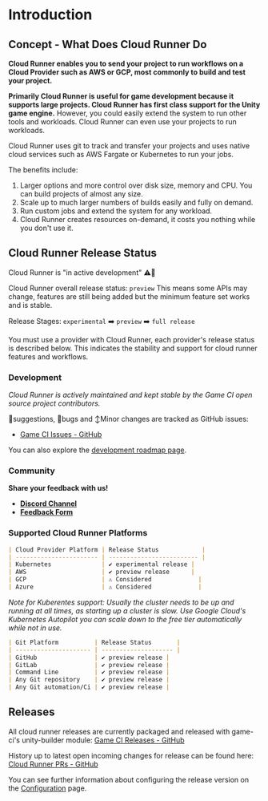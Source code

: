 # Introduction
## Concept - What Does Cloud Runner Do

**Cloud Runner enables you to send your project to run workflows on a Cloud Provider such as AWS or GCP, most commonly to build and test your project.** 

**Primarily Cloud Runner is useful for game development because it supports large projects. Cloud Runner has first class support for the Unity game engine.**
However, you could easily extend the system to run other tools and workloads. Cloud Runner can even use your projects to run workloads.

Cloud Runner uses git to track and transfer your projects and uses native cloud services such as AWS Fargate or Kubernetes to run your jobs.

The benefits include: 
1. Larger options and more control over disk size, memory and CPU. You can build projects of almost any size.
2. Scale up to much larger numbers of builds easily and fully on demand.
3. Run custom jobs and extend the system for any workload.
4. Cloud Runner creates resources on-demand, it costs you nothing while you don't use it.

## Cloud Runner Release Status
Cloud Runner is "in active development" ⚠️🔨

Cloud Runner overall release status: `preview`
This means some APIs may change, features are still being added but the minimum feature set works and is stable.

Release Stages: `experimental` ➡️ `preview` ➡️ `full release`

You must use a provider with Cloud Runner, each provider's release status is described below. This indicates the stability and support for cloud runner features and workflows.

### Development
_Cloud Runner is actively maintained and kept stable by the Game CI open source project contributors._

💬suggestions, 🐛bugs and ↕️Minor changes are tracked as GitHub issues:
 - [Game CI Issues - GitHub](https://github.com/game-ci/unity-builder/labels/cloud-runner)

You can also explore the [development roadmap page](development).

### Community
__Share your feedback with us!__
 - [__Discord Channel__](https://discord.com/channels/710946343828455455/789631903157583923)
 - [__Feedback Form__](https://forms.gle/3Wg1gGf9FnZ72RiJ9)

### Supported Cloud Runner Platforms
```md
| Cloud Provider Platform | Release Status            |
| ----------------------- | ------------------------- |
| Kubernetes              | ✔️ experimental release |
| AWS                     | ✔️ preview release      |
| GCP                     | ⚠ Considered             |
| Azure                   | ⚠ Considered             |
```
_Note for Kuberentes support:_
_Usually the cluster needs to be up and running at all times, as starting up a cluster is slow._
_Use Google Cloud's Kubernetes Autopilot you can scale down to the free tier automatically while not in use._

```md
| Git Platform          | Release Status       |
| --------------------- | -------------------- |
| GitHub                | ✔️ preview release |
| GitLab                | ✔️ preview release |
| Command Line          | ✔️ preview release |
| Any Git repository    | ✔️ preview release |
| Any Git automation/Ci | ✔️ preview release |
```

## Releases
All cloud runner releases are currently packaged and released with game-ci's unity-builder module:
[Game CI Releases - GitHub](https://github.com/game-ci/unity-builder/releases)

History up to latest open incoming changes for release can be found here:
[Cloud Runner PRs - GitHub](https://github.com/game-ci/unity-builder/pulls?q=is%3Apr+cloud+runner)

You can see further information about configuring the release version on the [Configuration](configuration) page.
